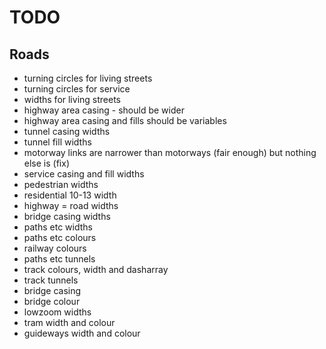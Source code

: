 # TODO

## Roads

* turning circles for living streets
* turning circles for service
* widths for living streets
* highway area casing - should be wider
* highway area casing and fills should be variables
* tunnel casing widths
* tunnel fill widths
* motorway links are narrower than motorways (fair enough) but nothing else is (fix)
* service casing and fill widths
* pedestrian widths
* residential 10-13 width
* highway = road widths
* bridge casing widths
* paths etc widths
* paths etc colours
* railway colours
* paths etc tunnels
* track colours, width and dasharray
* track tunnels
* bridge casing
* bridge colour
* lowzoom widths
* tram width and colour
* guideways width and colour
